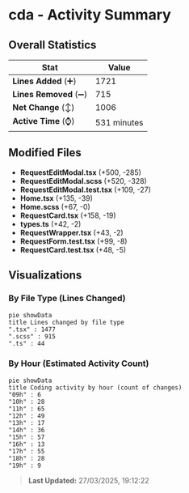 # cda - Activity Summary 

## Overall Statistics

| Stat                   | Value                                                             |
| ---------------------- | ----------------------------------------------------------------- |
| **Lines Added** (➕)   | 1721                                          |
| **Lines Removed** (➖) | 715                                        |
| **Net Change** (↕)    | 1006                |
| **Active Time** (⌚)   | 531 minutes |


## Modified Files
- **RequestEditModal.tsx** (+500, -285)
- **RequestEditModal.scss** (+520, -328)
- **RequestEditModal.test.tsx** (+109, -27)
- **Home.tsx** (+135, -39)
- **Home.scss** (+67, -0)
- **RequestCard.tsx** (+158, -19)
- **types.ts** (+42, -2)
- **RequestWrapper.tsx** (+43, -2)
- **RequestForm.test.tsx** (+99, -8)
- **RequestCard.test.tsx** (+48, -5)

## Visualizations

### By File Type (Lines Changed)

```mermaid
pie showData
title Lines changed by file type
".tsx" : 1477
".scss" : 915
".ts" : 44
```

### By Hour (Estimated Activity Count)

```mermaid
pie showData
title Coding activity by hour (count of changes)
"09h" : 6
"10h" : 28
"11h" : 65
"12h" : 49
"13h" : 17
"14h" : 36
"15h" : 57
"16h" : 13
"17h" : 55
"18h" : 28
"19h" : 9
```


> **Last Updated:** 27/03/2025, 19:12:22